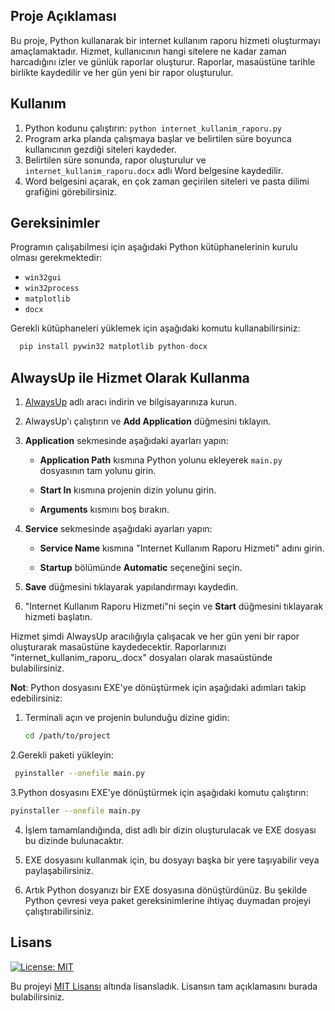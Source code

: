 ## Proje Açıklaması

Bu proje, Python kullanarak bir internet kullanım raporu hizmeti oluşturmayı amaçlamaktadır. Hizmet, kullanıcının hangi sitelere ne kadar zaman harcadığını izler ve günlük raporlar oluşturur. Raporlar, masaüstüne tarihle birlikte kaydedilir ve her gün yeni bir rapor oluşturulur.


## Kullanım

1. Python kodunu çalıştırın: `python internet_kullanim_raporu.py`
2. Program arka planda çalışmaya başlar ve belirtilen süre boyunca kullanıcının gezdiği siteleri kaydeder.
3. Belirtilen süre sonunda, rapor oluşturulur ve `internet_kullanim_raporu.docx` adlı Word belgesine kaydedilir.
4. Word belgesini açarak, en çok zaman geçirilen siteleri ve pasta dilimi grafiğini görebilirsiniz.

## Gereksinimler

Programın çalışabilmesi için aşağıdaki Python kütüphanelerinin kurulu olması gerekmektedir:

- `win32gui`
- `win32process`
- `matplotlib`
- `docx`

Gerekli kütüphaneleri yüklemek için aşağıdaki komutu kullanabilirsiniz:

  ```python
    pip install pywin32 matplotlib python-docx
  ```

## AlwaysUp ile Hizmet Olarak Kullanma

1. [AlwaysUp](https://www.coretechnologies.com/products/AlwaysUp/) adlı aracı indirin ve bilgisayarınıza kurun.

2. AlwaysUp'ı çalıştırın ve **Add Application** düğmesini tıklayın.

3. **Application** sekmesinde aşağıdaki ayarları yapın:

   - **Application Path** kısmına Python yolunu ekleyerek `main.py` dosyasının tam yolunu girin.

   - **Start In** kısmına projenin dizin yolunu girin.

   - **Arguments** kısmını boş bırakın.

4. **Service** sekmesinde aşağıdaki ayarları yapın:

   - **Service Name** kısmına "Internet Kullanım Raporu Hizmeti" adını girin.

   - **Startup** bölümünde **Automatic** seçeneğini seçin.

5. **Save** düğmesini tıklayarak yapılandırmayı kaydedin.

6. "Internet Kullanım Raporu Hizmeti"ni seçin ve **Start** düğmesini tıklayarak hizmeti başlatın.

Hizmet şimdi AlwaysUp aracılığıyla çalışacak ve her gün yeni bir rapor oluşturarak masaüstüne kaydedecektir. Raporlarınızı "internet_kullanim_raporu_<tarih>.docx" dosyaları olarak masaüstünde bulabilirsiniz.

**Not**: Python dosyasını EXE'ye dönüştürmek için aşağıdaki adımları takip edebilirsiniz:

1. Terminali açın ve projenin bulunduğu dizine gidin:

   ```bash
   cd /path/to/project
    ```

2.Gerekli paketi yükleyin:
 ```bash
  pyinstaller --onefile main.py
```
3.Python dosyasını EXE'ye dönüştürmek için aşağıdaki komutu çalıştırın:
 ```bash
pyinstaller --onefile main.py
```

4. İşlem tamamlandığında, dist adlı bir dizin oluşturulacak ve EXE dosyası bu dizinde bulunacaktır.

5. EXE dosyasını kullanmak için, bu dosyayı başka bir yere taşıyabilir veya paylaşabilirsiniz.

6. Artık Python dosyanızı bir EXE dosyasına dönüştürdünüz. Bu şekilde Python çevresi veya paket gereksinimlerine ihtiyaç duymadan projeyi çalıştırabilirsiniz.


## Lisans

[![License: MIT](https://img.shields.io/badge/License-MIT-yellow.svg)](https://opensource.org/licenses/MIT)

Bu projeyi [MIT Lisansı](https://opensource.org/licenses/MIT) altında lisansladık. Lisansın tam açıklamasını burada bulabilirsiniz.
